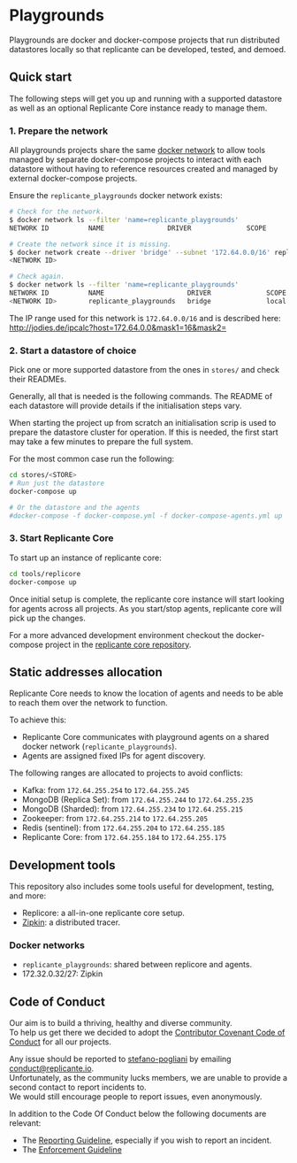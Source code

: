 # Playgrounds
Playgrounds are docker and docker-compose projects that run distributed
datastores locally so that replicante can be developed, tested, and demoed.


## Quick start
The following steps will get you up and running with a supported datastore as well as
an optional Replicante Core instance ready to manage them.

### 1. Prepare the network
All playgrounds projects share the same [docker network](https://docs.docker.com/network/)
to allow tools managed by separate docker-compose projects to interact with each datastore
without having to reference resources created and managed by external docker-compose projects.

Ensure the `replicante_playgrounds` docker network exists:
```bash
# Check for the network.
$ docker network ls --filter 'name=replicante_playgrounds'
NETWORK ID          NAME                DRIVER              SCOPE

# Create the network since it is missing.
$ docker network create --driver 'bridge' --subnet '172.64.0.0/16' replicante_playgrounds
<NETWORK ID>

# Check again.
$ docker network ls --filter 'name=replicante_playgrounds'
NETWORK ID          NAME                     DRIVER              SCOPE
<NETWORK ID>        replicante_playgrounds   bridge              local
```

The IP range used for this network is `172.64.0.0/16` and is described here:
http://jodies.de/ipcalc?host=172.64.0.0&mask1=16&mask2=

### 2. Start a datastore of choice
Pick one or more supported datastore from the ones in `stores/` and check their READMEs.

Generally, all that is needed is the following commands.
The README of each datastore will provide details if the initialisation steps vary.

When starting the project up from scratch an initialisation scrip is used to prepare the
datastore cluster for operation.
If this is needed, the first start may take a few minutes to prepare the full system.

For the most common case run the following:
```bash
cd stores/<STORE>
# Run just the datastore
docker-compose up

# Or the datastore and the agents
#docker-compose -f docker-compose.yml -f docker-compose-agents.yml up
```

### 3. Start Replicante Core
To start up an instance of replicante core:
```bash
cd tools/replicore
docker-compose up
```

Once initial setup is complete, the replicante core instance will start looking for
agents across all projects.
As you start/stop agents, replicante core will pick up the changes.

For a more advanced development environment checkout the docker-compose project
in the [replicante core repository](https://github.com/replicante-io/replicante).


## Static addresses allocation
Replicante Core needs to know the location of agents and needs to be able to reach them
over the network to function.

To achieve this:

  * Replicante Core communicates with playground agents on a shared docker network
    (`replicante_playgrounds`).
  * Agents are assigned fixed IPs for agent discovery.

The following ranges are allocated to projects to avoid conflicts:

  * Kafka: from `172.64.255.254` to `172.64.255.245`
  * MongoDB (Replica Set): from `172.64.255.244` to `172.64.255.235`
  * MongoDB (Sharded): from `172.64.255.234` to `172.64.255.215`
  * Zookeeper: from `172.64.255.214` to `172.64.255.205`
  * Redis (sentinel): from `172.64.255.204` to `172.64.255.185`
  * Replicante Core: from `172.64.255.184` to `172.64.255.175`


## Development tools
This repository also includes some tools useful for development, testing, and more:

  * Replicore: a all-in-one replicante core setup.
  * [Zipkin](https://zipkin.io/): a distributed tracer.

### Docker networks

  * `replicante_playgrounds`: shared between replicore and agents.
  * 172.32.0.32/27: Zipkin


## Code of Conduct
Our aim is to build a thriving, healthy and diverse community.  
To help us get there we decided to adopt the [Contributor Covenant Code of Conduct](https://www.contributor-covenant.org/)
for all our projects.

Any issue should be reported to [stefano-pogliani](https://github.com/stefano-pogliani)
by emailing [conduct@replicante.io](mailto:conduct@replicante.io).  
Unfortunately, as the community lucks members, we are unable to provide a second contact to report incidents to.  
We would still encourage people to report issues, even anonymously.

In addition to the Code Of Conduct below the following documents are relevant:

  * The [Reporting Guideline](https://www.replicante.io/conduct/reporting), especially if you wish to report an incident.
  * The [Enforcement Guideline](https://www.replicante.io/conduct/enforcing)
